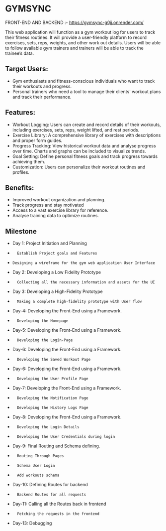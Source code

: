 # GYMSYNC
FRONT-END AND BACKEND :- https://gymsync-g0jj.onrender.com/


This web application will function as a gym workout log for users to track their fitness routines. It will provide a user-friendly platform to record exercises, sets, reps, weights, and other work out details. Users will be able to follow available gym trainers and trainers will be able to track the trainee’s data.

## Target Users:
-	Gym enthusiasts and fitness-conscious individuals who want to track their workouts and progress.
-	Personal trainers who need a tool to manage their clients' workout plans and track their performance.

## Features:
-	Workout Logging: Users can create and record details of their workouts, including exercises, sets, reps, weight lifted, and rest periods.
-	Exercise Library: A comprehensive library of exercises with descriptions and proper form guides.
-	Progress Tracking: View historical workout data and analyse progress over time. Charts and graphs can be included to visualize trends.
-	Goal Setting: Define personal fitness goals and track progress towards achieving them.
-	Customization: Users can personalize their workout routines and profiles.

## Benefits:
-	Improved workout organization and planning.
-	Track progress and stay motivated
-	Access to a vast exercise library for reference.
-	Analyse training data to optimize routines.

## Milestone
- Day 1: Project Initiation and Planning
-   	Establish Project goals and Features
-  	  Designing a wireframe for the gym web application User Interface
- Day 2: Developing a Low Fidelity Prototype
-   	Collecting all the necessary information and assets for the UI
- Day 3: Developing a High-Fidelity Prototype
-   	Making a complete high-fidelity prototype with User flow
- Day-4: Developing the Front-End using a Framework.
-   	Developing the Homepage
- Day-5: Developing the Front-End using a Framework.
-   	Developing the Login-Page
- Day-6: Developing the Front-End using a Framework.
-   	Developing the Saved Workout Page
- Day-6: Developing the Front-End using a Framework.
-   	Developing the User Profile Page
- Day-7: Developing the Front-End using a Framework.
-   	Developing the Notification Page
-   	Developing the History Logs Page
- Day-8: Developing the Front-End using a Framework.
-   	Developing the Login Details
-   	Developing the User Credentials during login
- Day-9: Final Routing and Schema defining.
-   	Routing Through Pages
-   	Schema User Login
-   	Add workouts schema
- Day-10: Defining Routes for backend
-   	Backend Routes for all requests
- Day-11: Calling all the Routes back in frontend
-   	Fetching the requests in the frontend
- Day-13: Debugging 

